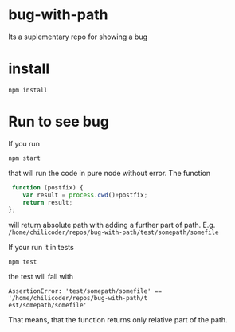 # bug-with-path
Its a suplementary repo for showing a bug

# install
```
npm install
```

# Run to see bug
If you run 
```
npm start
```
that will run the code in pure node without error. The function
```javascript
 function (postfix) {
    var result = process.cwd()+postfix;
    return result;
};
```
will return absolute path with adding a further part of path. E.g. `/home/chilicoder/repos/bug-with-path/test/somepath/somefile`

If your run it in tests
```
npm test
```
the test will fall with 
```
AssertionError: 'test/somepath/somefile' == '/home/chilicoder/repos/bug-with-path/t
est/somepath/somefile'
```

That means, that the function returns only relative part of the path. 
